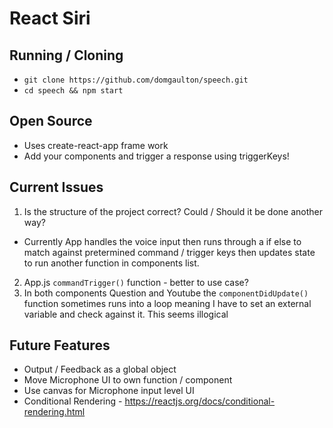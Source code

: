 # React Siri

## Running / Cloning
* `git clone https://github.com/domgaulton/speech.git`
* `cd speech && npm start`


## Open Source
* Uses create-react-app frame work
* Add your components and trigger a response using triggerKeys!

## Current Issues
1. Is the structure of the project correct? Could / Should it be done another way? 
- Currently App handles the voice input then runs through a if else to match against pretermined command / trigger keys then updates state to run another function in components list. 
2. App.js `commandTrigger()` function - better to use case?
3. In both components Question and Youtube the `componentDidUpdate()` function sometimes runs into a loop meaning I have to set an external variable and check against it. This seems illogical 

## Future Features
* Output / Feedback as a global object
* Move Microphone UI to own function / component
* Use canvas for Microphone input level UI
* Conditional Rendering - https://reactjs.org/docs/conditional-rendering.html